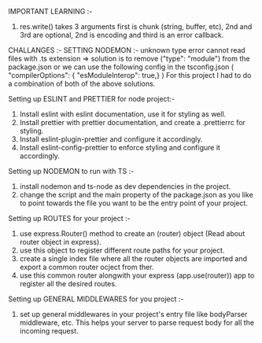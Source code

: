 IMPORTANT LEARNING :-

1. res.write() takes 3 arguments first is chunk (string, buffer, etc), 2nd and 3rd are optional, 2nd is encoding and third is an error callback.

CHALLANGES :-
SETTING NODEMON :- unknown type error cannot read files with .ts extension => solution is to remove
("type": "module") from the package.json or we can use the following config in the tsconfig.json
(
"compilerOptions": {
"esModuleInterop": true,}
)
For this project I had to do a combination of both of the above solutions.

Setting up ESLINT and PRETTIER for node project:-

1. Install eslint with eslint documentation, use it for styling as well.
2. Install prettier with prettier documentation, and create a .prettierrc for styling.
3. Install eslint-plugin-prettier and configure it accordingly.
4. Install eslint-config-prettier to enforce styling and configure it accordingly.

Setting up NODEMON to run with TS :-

1. install nodemon and ts-node as dev dependencies in the project.
2. change the script and the main property of the package.json as you like to point towards the file you want to be the entry point of your project.

Setting up ROUTES for your project :-

1. use express.Router() method to create an (router) object (Read about router object in express).
2. use this object to register different route paths for your project.
3. create a single index file where all the router objects are imported and export a common router ocject from ther.
4. use this common router alongwith your express (app.use(router)) app to register all the desired routes.

Setting up GENERAL MIDDLEWARES for you project :-

1. set up general middlewares in your project's entry file like bodyParser middleware, etc. This helps your server to parse request body for all the incoming request.
